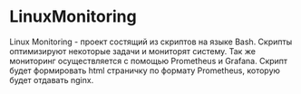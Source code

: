 # LinuxMonitoring
Linux Monitoring - проект состящий из скриптов на языке Bash. Скрипты оптимизируют некоторые задачи и мониторят систему. Так же мониторинг осуществляется с помощью Prometheus и Grafana. Скрипт будет формировать html страничку по формату Prometheus, которую будет отдавать nginx.
